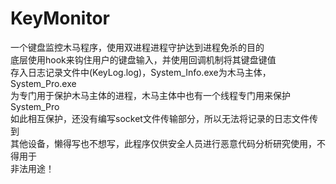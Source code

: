# KeyMonitor
一个键盘监控木马程序，使用双进程进程守护达到进程免杀的目的<br>
底层使用hook来钩住用户的键盘输入，并使用回调机制将其键盘键值<br>
存入日志记录文件中(KeyLog.log)，System_Info.exe为木马主体，System_Pro.exe<br>
为专门用于保护木马主体的进程，木马主体中也有一个线程专门用来保护System_Pro<br>
如此相互保护，还没有编写socket文件传输部分，所以无法将记录的日志文件传到<br>
其他设备，懒得写也不想写，此程序仅供安全人员进行恶意代码分析研究使用，不得用于<br>
非法用途！